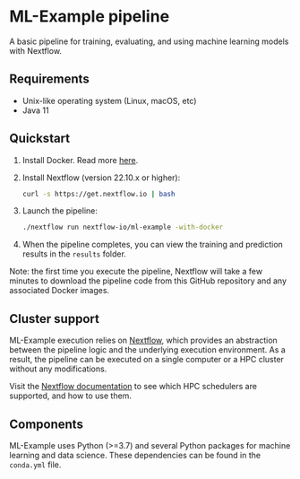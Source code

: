 # ML-Example pipeline

A basic pipeline for training, evaluating, and using machine learning models with Nextflow.


## Requirements

* Unix-like operating system (Linux, macOS, etc)
* Java 11


## Quickstart

1. Install Docker. Read more [here](https://docs.docker.com/).

2. Install Nextflow (version 22.10.x or higher):
    ```bash
    curl -s https://get.nextflow.io | bash
    ```

3. Launch the pipeline:
    ```bash
    ./nextflow run nextflow-io/ml-example -with-docker
    ```

4. When the pipeline completes, you can view the training and prediction results in the `results` folder.

Note: the first time you execute the pipeline, Nextflow will take a few minutes to download the pipeline code from this GitHub repository and any associated Docker images.


## Cluster support

ML-Example execution relies on [Nextflow](http://www.nextflow.io), which provides an abstraction between the pipeline logic and the underlying execution environment. As a result, the pipeline can be executed on a single computer or a HPC cluster without any modifications.

Visit the [Nextflow documentation](https://www.nextflow.io/docs/latest/executor.html) to see which HPC schedulers are supported, and how to use them.


## Components

ML-Example uses Python (>=3.7) and several Python packages for machine learning and data science. These dependencies can be found in the `conda.yml` file.
